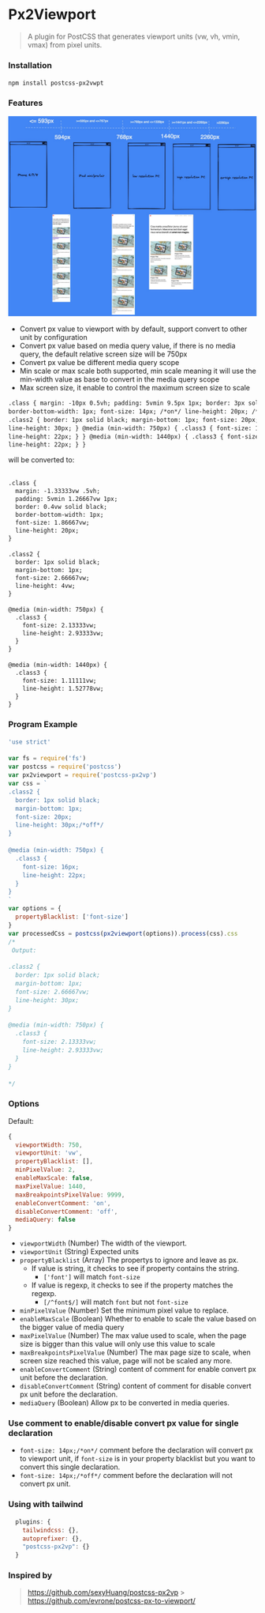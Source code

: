 # Px2Viewport

> A plugin for PostCSS that generates viewport units (vw, vh, vmin, vmax) from pixel units.

### Installation

`npm install postcss-px2vwpt`

### Features

![Demo](https://raw.githubusercontent.com/zjhiphop/ming-cli/master/packages/plugins/postcss-px2viewport/assets/poster.jpg 'A case to illustrate the responsive breakpoint')

- Convert px value to viewport with by default, support convert to other unit by configuration
- Convert px value based on media query value, if there is no media query, the default relative screen size will be 750px
- Convert px value be different media query scope
- Min scale or max scale both supported, min scale meaning it will use the min-width value as base to convert in the media query scope
- Max screen size, it enable to control the maximum screen size to scale

```html
.class { margin: -10px 0.5vh; padding: 5vmin 9.5px 1px; border: 3px solid black;
border-bottom-width: 1px; font-size: 14px; /*on*/ line-height: 20px; /*off*/ }
.class2 { border: 1px solid black; margin-bottom: 1px; font-size: 20px;
line-height: 30px; } @media (min-width: 750px) { .class3 { font-size: 16px;
line-height: 22px; } } @media (min-width: 1440px) { .class3 { font-size: 16px;
line-height: 22px; } }
```

will be converted to:

```

.class {
  margin: -1.33333vw .5vh;
  padding: 5vmin 1.26667vw 1px;
  border: 0.4vw solid black;
  border-bottom-width: 1px;
  font-size: 1.86667vw;
  line-height: 20px;
}

.class2 {
  border: 1px solid black;
  margin-bottom: 1px;
  font-size: 2.66667vw;
  line-height: 4vw;
}

@media (min-width: 750px) {
  .class3 {
    font-size: 2.13333vw;
    line-height: 2.93333vw;
  }
}

@media (min-width: 1440px) {
  .class3 {
    font-size: 1.11111vw;
    line-height: 1.52778vw;
  }
}

```

### Program Example

```javascript
'use strict'

var fs = require('fs')
var postcss = require('postcss')
var px2viewport = require('postcss-px2vp')
var css = `
.class2 {
  border: 1px solid black;
  margin-bottom: 1px;
  font-size: 20px;
  line-height: 30px;/*off*/
}

@media (min-width: 750px) {
  .class3 {
    font-size: 16px;
    line-height: 22px;
  }
}
`
var options = {
  propertyBlacklist: ['font-size']
}
var processedCss = postcss(px2viewport(options)).process(css).css
/*
 Output:

.class2 {
  border: 1px solid black;
  margin-bottom: 1px;
  font-size: 2.66667vw;
  line-height: 30px;
}

@media (min-width: 750px) {
  .class3 {
    font-size: 2.13333vw;
    line-height: 2.93333vw;
  }
}

*/
```

### Options

Default:

```js
{
  viewportWidth: 750,
  viewportUnit: 'vw',
  propertyBlacklist: [],
  minPixelValue: 2,
  enableMaxScale: false,
  maxPixelValue: 1440,
  maxBreakpointsPixelValue: 9999,
  enableConvertComment: 'on',
  disableConvertComment: 'off',
  mediaQuery: false
}
```

- `viewportWidth` (Number) The width of the viewport.
- `viewportUnit` (String) Expected units
- `propertyBlacklist` (Array) The propertys to ignore and leave as px.
  - If value is string, it checks to see if property contains the string.
    - `['font']` will match `font-size`
  - If value is regexp, it checks to see if the property matches the regexp.
    - `[/^font$/]` will match `font` but not `font-size`
- `minPixelValue` (Number) Set the minimum pixel value to replace.
- `enableMaxScale` (Boolean) Whether to enable to scale the value based on the bigger value of media query
- `maxPixelValue` (Number) The max value used to scale, when the page size is bigger than this value will only use this value to scale
- `maxBreakpointsPixelValue` (Number) The max page size to scale, when screen size reached this value, page will not be scaled any more.
- `enableConvertComment` (String) content of comment for enable convert px unit before the declaration.
- `disableConvertComment` (String) content of comment for disable convert px unit before the declaration.
- `mediaQuery` (Boolean) Allow px to be converted in media queries.

### Use comment to enable/disable convert px value for single declaration

- `font-size: 14px;/*on*/` comment before the declaration will convert px to viewport unit, if `font-size` is in your property blacklist but you want to convert this single declaration.
- `font-size: 14px;/*off*/` comment before the declaration will not convert px unit.

### Using with tailwind

```javascript
  plugins: {
    tailwindcss: {},
    autoprefixer: {},
    "postcss-px2vp": {}
  }

```

### Inspired by

> https://github.com/sexyHuang/postcss-px2vp > https://github.com/evrone/postcss-px-to-viewport/
